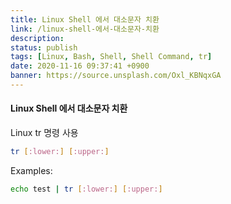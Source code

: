 ```yaml
---
title: Linux Shell 에서 대소문자 치환
link: /linux-shell-에서-대소문자-치환
description: 
status: publish
tags: [Linux, Bash, Shell, Shell Command, tr]
date: 2020-11-16 09:37:41 +0900
banner: https://source.unsplash.com/Oxl_KBNqxGA
---
```


#### Linux Shell 에서 대소문자 치환

Linux tr 명령 사용 
    
```bash    
tr [:lower:] [:upper:]
```
Examples: 
    
```bash    
echo test | tr [:lower:] [:upper:]
```
